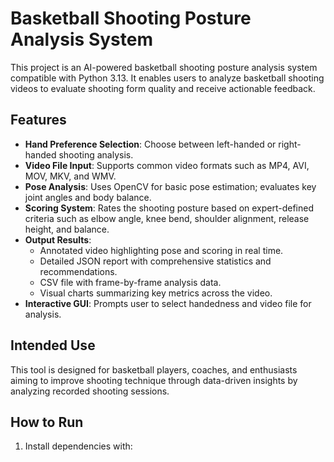 # Basketball Shooting Posture Analysis System

This project is an AI-powered basketball shooting posture analysis system compatible with Python 3.13. It enables users to analyze basketball shooting videos to evaluate shooting form quality and receive actionable feedback.

## Features

- **Hand Preference Selection**: Choose between left-handed or right-handed shooting analysis.
- **Video File Input**: Supports common video formats such as MP4, AVI, MOV, MKV, and WMV.
- **Pose Analysis**: Uses OpenCV for basic pose estimation; evaluates key joint angles and body balance.
- **Scoring System**: Rates the shooting posture based on expert-defined criteria such as elbow angle, knee bend, shoulder alignment, release height, and balance.
- **Output Results**:
  - Annotated video highlighting pose and scoring in real time.
  - Detailed JSON report with comprehensive statistics and recommendations.
  - CSV file with frame-by-frame analysis data.
  - Visual charts summarizing key metrics across the video.
- **Interactive GUI**: Prompts user to select handedness and video file for analysis.

## Intended Use

This tool is designed for basketball players, coaches, and enthusiasts aiming to improve shooting technique through data-driven insights by analyzing recorded shooting sessions.

## How to Run

1. Install dependencies with:
